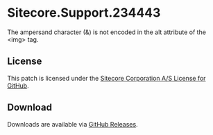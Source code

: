 # Sitecore.Support.234443
The ampersand character (&amp;) is not encoded in the alt attribute of the &lt;img&gt; tag.

## License  
This patch is licensed under the [Sitecore Corporation A/S License for GitHub](https://github.com/sitecoresupport/Sitecore.Support.234443/blob/master/LICENSE).  

## Download  
Downloads are available via [GitHub Releases](https://github.com/sitecoresupport/Sitecore.Support.234443/releases).  
